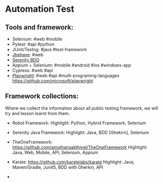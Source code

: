 # Automation Test


## Tools and framework:

- Selenium: #web #mobile
- Pytest: #api #python
- JUnit/Testng: #java #test-framework
- [Jbehave](https://jbehave.org/): #web 
- [Serenity BDD](https://serenity-bdd.info/)
- Appium + Selenium: #mobile #android #ios #windows-app
- Cypress: #web #api
- [Playwright](https://playwright.dev/): #web #api #multi-programing-languages
https://github.com/microsoft/playwright

## Framework collections:
Where we collect the information about all public testing framework, we will try and lesson learnt from them. 

- Robot Framework: 
Highlight: Python, Hybrid Framework, Selenium

- Serenity Java Framework:
Highlight: Java, BDD [Ghekirn], Selenium

- TheOneFramework: https://github.com/amuthansakthivel/TheOneFramework
Highlight: Java, Web, Mobile, API, Selenium, Appium

- Karate: https://github.com/karatelabs/karate
Highlight: Java, Maven/Gradle, Junit5,  BDD with Gherkin, API

- 
